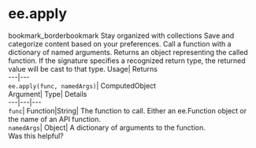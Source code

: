  
#  ee.apply 
bookmark_borderbookmark Stay organized with collections  Save and categorize content based on your preferences.
Call a function with a dictionary of named arguments. 
Returns an object representing the called function. If the signature specifies a recognized return type, the returned value will be cast to that type.
Usage| Returns  
---|---  
`ee.apply(func, namedArgs)`| ComputedObject  
Argument| Type| Details  
---|---|---  
`func`| Function|String| The function to call. Either an ee.Function object or the name of an API function.  
`namedArgs`| Object| A dictionary of arguments to the function.  
Was this helpful?
